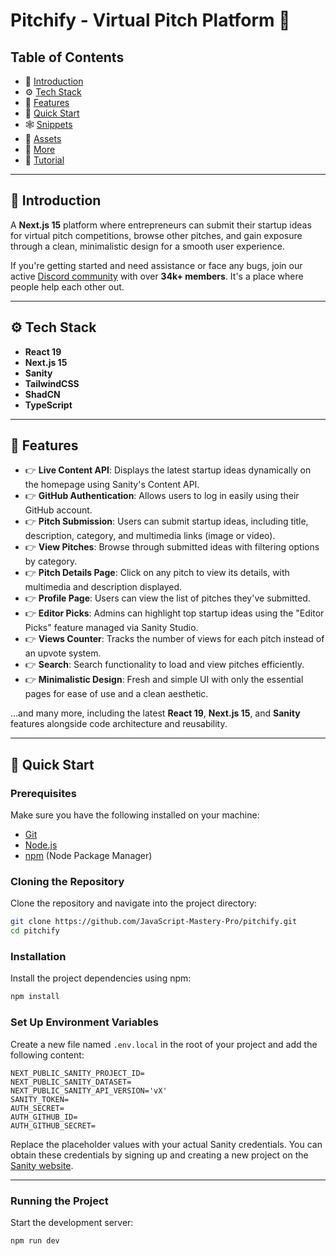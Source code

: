 # Pitchify - Virtual Pitch Platform 🚀  


## Table of Contents  

- 🤖 [Introduction](#introduction)  
- ⚙️ [Tech Stack](#tech-stack)  
- 🔋 [Features](#features)  
- 🤸 [Quick Start](#quick-start)  
- 🕸️ [Snippets](#snippets)  
- 🔗 [Assets](#assets)  
- 🚀 [More](#more)  
- 🚨 [Tutorial](#tutorial)  

---

## 🤖 Introduction  

A **Next.js 15** platform where entrepreneurs can submit their startup ideas for virtual pitch competitions, browse other pitches, and gain exposure through a clean, minimalistic design for a smooth user experience.  

If you're getting started and need assistance or face any bugs, join our active [Discord community](https://discord.com) with over **34k+ members**. It's a place where people help each other out.  

---

## ⚙️ Tech Stack  

- **React 19**  
- **Next.js 15**  
- **Sanity**  
- **TailwindCSS**  
- **ShadCN**  
- **TypeScript**  

---

## 🔋 Features  

- 👉 **Live Content API**: Displays the latest startup ideas dynamically on the homepage using Sanity's Content API.  
- 👉 **GitHub Authentication**: Allows users to log in easily using their GitHub account.  
- 👉 **Pitch Submission**: Users can submit startup ideas, including title, description, category, and multimedia links (image or video).  
- 👉 **View Pitches**: Browse through submitted ideas with filtering options by category.  
- 👉 **Pitch Details Page**: Click on any pitch to view its details, with multimedia and description displayed.  
- 👉 **Profile Page**: Users can view the list of pitches they've submitted.  
- 👉 **Editor Picks**: Admins can highlight top startup ideas using the "Editor Picks" feature managed via Sanity Studio.  
- 👉 **Views Counter**: Tracks the number of views for each pitch instead of an upvote system.  
- 👉 **Search**: Search functionality to load and view pitches efficiently.  
- 👉 **Minimalistic Design**: Fresh and simple UI with only the essential pages for ease of use and a clean aesthetic.  

...and many more, including the latest **React 19**, **Next.js 15**, and **Sanity** features alongside code architecture and reusability.  

---

## 🤸 Quick Start  

### Prerequisites  

Make sure you have the following installed on your machine:  
- [Git](https://git-scm.com)  
- [Node.js](https://nodejs.org)  
- [npm](https://www.npmjs.com) (Node Package Manager)  

### Cloning the Repository  

Clone the repository and navigate into the project directory:  

```bash
git clone https://github.com/JavaScript-Mastery-Pro/pitchify.git  
cd pitchify  
```
### Installation  

Install the project dependencies using npm:  

```bash
npm install  
```

### Set Up Environment Variables  

Create a new file named `.env.local` in the root of your project and add the following content:  

```env
NEXT_PUBLIC_SANITY_PROJECT_ID=  
NEXT_PUBLIC_SANITY_DATASET=  
NEXT_PUBLIC_SANITY_API_VERSION='vX'  
SANITY_TOKEN=  
AUTH_SECRET=  
AUTH_GITHUB_ID=  
AUTH_GITHUB_SECRET=  
```

Replace the placeholder values with your actual Sanity credentials. You can obtain these credentials by signing up and creating a new project on the [Sanity website](https://www.sanity.io).  

---

### Running the Project  

Start the development server:  

```bash
npm run dev  
```

